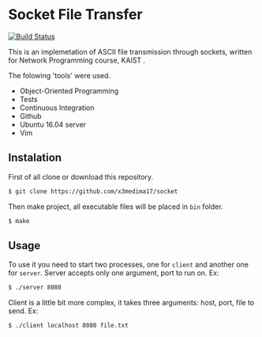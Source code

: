 # Socket File Transfer

[![Build Status](https://travis-ci.org/x3medima17/DoublyLinkedList.svg?branch=dev)](https://travis-ci.org/x3medima17/DoublyLinkedList)


This is an implemetation of ASCII file transmission through sockets, written for Network Programming course, KAIST .

The folowing 'tools' were used.
  - Object-Oriented Programming
  - Tests
  - Continuous Integration
  - Github
  - Ubuntu 16.04 server
  - Vim 


 
Instalation
-----------

First of all clone or download this repository.
~~~ sh
$ git clone https://github.com/x3medima17/socket
~~~

Then make project, all executable files will be placed in `bin` folder.
~~~ sh
$ make
~~~

Usage
-----
To use it you need to start two processes, one for `client` and another one for `server`.
Server accepts only one argument, port to run on. Ex:
~~~ sh
$ ./server 8080
~~~

Client is a little bit more complex, it takes three arguments: host, port, file to send. Ex:
~~~ sh
$ ./client localhost 8080 file.txt
~~~


